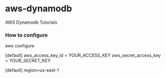 # aws-dynamodb
AWS Dynamodb Tutorials


### How to configure

aws configure

[default]
aws_access_key_id = YOUR_ACCESS_KEY
aws_secret_access_key = YOUR_SECRET_KEY


[default]
region=us-east-1
